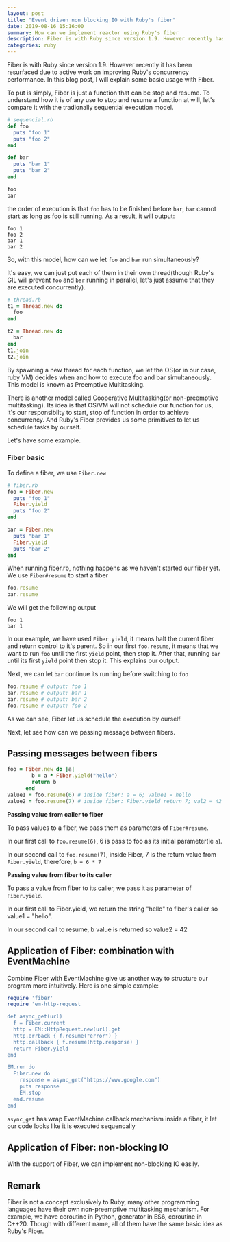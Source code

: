 ```yaml
---
layout: post
title: "Event driven non blocking IO with Ruby's fiber"
date: 2019-08-16 15:16:00
summary: How can we implement reactor using Ruby's fiber
description: Fiber is with Ruby since version 1.9. However recently has been resurface due to actively work on improving Ruby's concurrency performance. In this blog post, we will get some basic use of Fiber and try to implementing an Reactor server using Fiber.
categories: ruby
---
```


Fiber is with Ruby since version 1.9. However recently it has been resurfaced due to active work on improving Ruby's concurrency performance. In this blog post, I will explain some basic usage with Fiber.

To put is simply, Fiber is just a function that can be stop and resume. To understand how it is of any use to stop and resume a function at will, let's compare it with the tradionally sequential execution model.

~~~rb
# sequencial.rb
def foo
  puts "foo 1"
  puts "foo 2"
end

def bar
  puts "bar 1"
  puts "bar 2"
end

foo
bar
~~~

the order of execution is that `foo` has to be finished before `bar`, `bar` cannot start as long as foo is still running. As a result, it will output:

~~~
foo 1
foo 2
bar 1
bar 2
~~~

So, with this model, how can we let `foo` and `bar` run simultaneously?

It's easy, we can just put each of them in their own thread(though Ruby's GIL will prevent `foo` and `bar` running in parallel, let's just assume that they are executed concurrently).

~~~ rb
# thread.rb
t1 = Thread.new do
  foo
end

t2 = Thread.new do
  bar
end
t1.join
t2.join
~~~

By spawning a new thread for each function, we let the OS(or in our case, ruby VM) decides when and how to execute foo and bar simultaneously.
This model is known as Preemptive Multitasking.

There is another model called Cooperative Multitasking(or non-preemptive multitasking). Its idea is that OS/VM will not schedule our function for us, it's our responsibilty to start, stop of function in order to achieve concurrency. And Ruby's Fiber provides us some primitives to let us schedule tasks by ourself.

Let's have some example.

### Fiber basic

To define a fiber, we use `Fiber.new`

~~~rb
# fiber.rb
foo = Fiber.new
  puts "foo 1"
  Fiber.yield
  puts "foo 2"
end

bar = Fiber.new
  puts "bar 1"
  Fiber.yield
  puts "bar 2"
end
~~~

When running fiber.rb, nothing happens as we haven't started our fiber yet. We use `Fiber#resume` to start a fiber

~~~rb
foo.resume
bar.resume
~~~

We will get the following output

~~~
foo 1
bar 1
~~~

In our example, we have used `Fiber.yield`, it means halt the current fiber and return control to it's parent.
So in our first `foo.resume`, it means that we want to run `foo` until the first `yield` point, then stop it.
After that, running `bar` until its first `yield` point then stop it.
This explains our output.

Next, we can let `bar` continue its running before switching to `foo`

~~~rb
foo.resume # output: foo 1
bar.resume # output: bar 1
bar.resume # output: bar 2
foo.resume # output: foo 2
~~~

As we can see, Fiber let us schedule the execution by ourself.

Next, let see how can we passing message between fibers.

## Passing messages between fibers

~~~rb
foo = Fiber.new do |a|
        b = a * Fiber.yield("hello")
        return b
      end
value1 = foo.resume(6) # inside fiber: a = 6; value1 = hello
value2 = foo.resume(7) # inside fiber: Fiber.yield return 7; val2 = 42
~~~

__Passing value from caller to fiber__

To pass values to a fiber, we pass them as parameters of `Fiber#resume`.

In our first call to `foo.resume(6)`, 6 is pass to foo as its initial parameter(ie `a`).

In our second call to `foo.resume(7)`, inside Fiber, 7 is the return value from `Fiber.yield`, therefore, `b = 6 * 7`

__Passing value from fiber to its caller__

To pass a value from fiber to its caller, we pass it as parameter of `Fiber.yield`.

In our first call to Fiber.yield, we return the string "hello" to fiber's caller so value1 = "hello".

In our second call to resume, b value is returned so value2 = 42

## Application of Fiber: combination with EventMachine

Combine Fiber with EventMachine give us another way to structure our program more intuitively.
Here is one simple example:

~~~rb
require 'fiber'
require 'em-http-request

def async_get(url)
  f = Fiber.current
  http = EM::HttpRequest.new(url).get
  http.errback { f.resume("error") }
  http.callback { f.resume(http.response) }
  return Fiber.yield
end

EM.run do
  Fiber.new do
    response = async_get("https://www.google.com")
    puts response
    EM.stop
  end.resume
end
~~~

`async_get` has wrap EventMachine callback mechanism inside a fiber, it let our code looks like it is executed sequencally

## Application of Fiber: non-blocking IO

With the support of Fiber, we can implement non-blocking IO easily.

## Remark

Fiber is not a concept exclusively to Ruby, many other programming languages have their own non-preemptive multitasking mechanism. For example, we have coroutine in Python, generator in ES6, coroutine in C++20. Though with different name, all of them have the same basic idea as Ruby's Fiber.
